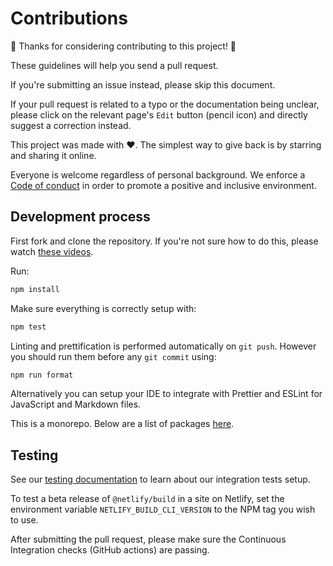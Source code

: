 # Contributions

🎉 Thanks for considering contributing to this project! 🎉

These guidelines will help you send a pull request.

If you're submitting an issue instead, please skip this document.

If your pull request is related to a typo or the documentation being unclear, please click on the relevant page's `Edit`
button (pencil icon) and directly suggest a correction instead.

This project was made with ❤️. The simplest way to give back is by starring and sharing it online.

Everyone is welcome regardless of personal background. We enforce a [Code of conduct](CODE_OF_CONDUCT.md) in order to
promote a positive and inclusive environment.

## Development process

First fork and clone the repository. If you're not sure how to do this, please watch
[these videos](https://egghead.io/courses/how-to-contribute-to-an-open-source-project-on-github).

Run:

```bash
npm install
```

Make sure everything is correctly setup with:

```bash
npm test
```

Linting and prettification is performed automatically on `git push`. However you should run them before any `git commit`
using:

```bash
npm run format
```

Alternatively you can setup your IDE to integrate with Prettier and ESLint for JavaScript and Markdown files.

This is a monorepo. Below are a list of packages [here](packages).

## Testing

See our [testing documentation](packages/build/tests/README.md) to learn about our integration tests setup.

To test a beta release of `@netlify/build` in a site on Netlify, set the environment variable
`NETLIFY_BUILD_CLI_VERSION` to the NPM tag you wish to use.

After submitting the pull request, please make sure the Continuous Integration checks (GitHub actions) are passing.
